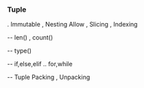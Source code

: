 ### Tuple

. Immutable , Nesting Allow , Slicing , Indexing

-- len() , count()

-- type()

-- if,else,elif    ..    for,while

-- Tuple Packing , Unpacking